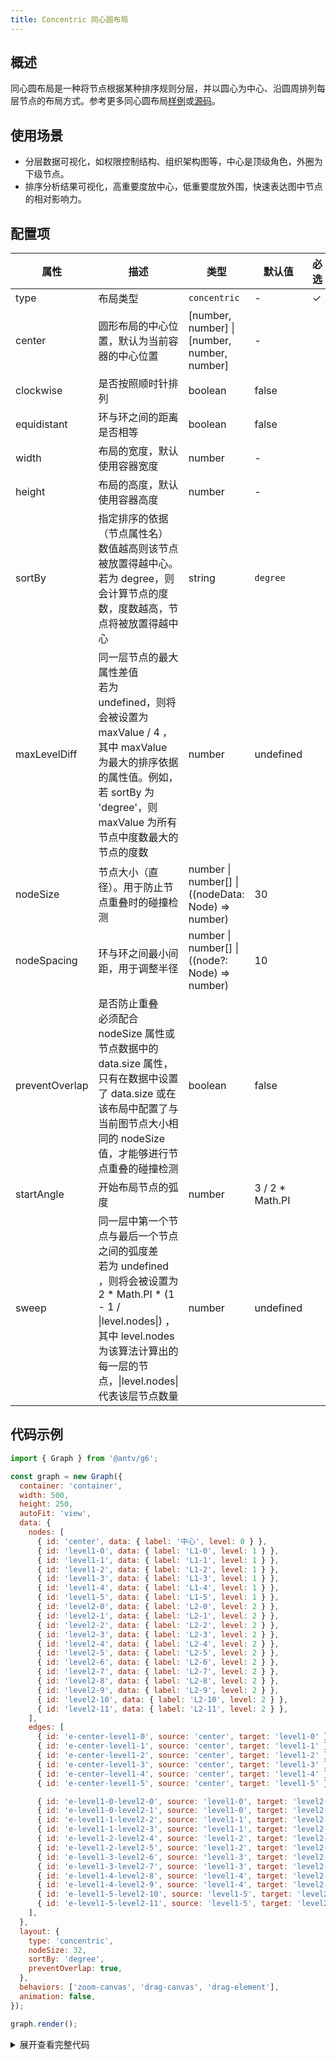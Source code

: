 ```yaml
---
title: Concentric 同心圆布局
---
```


## 概述

同心圆布局是一种将节点根据某种排序规则分层，并以圆心为中心、沿圆周排列每层节点的布局方式。参考更多同心圆布局[样例](/examples#layout-concentric)或[源码](https://github.com/antvis/layout/blob/v5/packages/layout/src/circular.ts)。

## 使用场景

- 分层数据可视化，如权限控制结构、组织架构图等，中心是顶级角色，外圈为下级节点。
- 排序分析结果可视化，高重要度放中心，低重要度放外围，快速表达图中节点的相对影响力。

## 配置项

| 属性           | 描述                                                                                                                                                                                                        | 类型                                               | 默认值           | 必选 |
| -------------- | ----------------------------------------------------------------------------------------------------------------------------------------------------------------------------------------------------------- | -------------------------------------------------- | ---------------- | ---- |
| type           | 布局类型                                                                                                                                                                                                    | `concentric`                                       | -                | ✓    |
| center         | 圆形布局的中心位置，默认为当前容器的中心位置                                                                                                                                                                | [number, number] \| [number, number, number]       | -                |      |
| clockwise      | 是否按照顺时针排列                                                                                                                                                                                          | boolean                                            | false            |
| equidistant    | 环与环之间的距离是否相等                                                                                                                                                                                    | boolean                                            | false            |      |
| width          | 布局的宽度，默认使用容器宽度                                                                                                                                                                                | number                                             | -                |      |
| height         | 布局的高度，默认使用容器高度                                                                                                                                                                                | number                                             | -                |      |
| sortBy         | 指定排序的依据（节点属性名）<br>数值越高则该节点被放置得越中心。若为 degree，则会计算节点的度数，度数越高，节点将被放置得越中心                                                                             | string                                             | `degree`         |      |
| maxLevelDiff   | 同一层节点的最大属性差值<br>若为 undefined，则将会被设置为 maxValue / 4 ，其中 maxValue 为最大的排序依据的属性值。例如，若 sortBy 为 'degree'，则 maxValue 为所有节点中度数最大的节点的度数                 | number                                             | undefined        |      |
| nodeSize       | 节点大小（直径）。用于防止节点重叠时的碰撞检测                                                                                                                                                              | number \| number[] \| ((nodeData: Node) => number) | 30               |      |
| nodeSpacing    | 环与环之间最小间距，用于调整半径                                                                                                                                                                            | number \| number[] \| ((node?: Node) => number)    | 10               |      |
| preventOverlap | 是否防止重叠<br>必须配合 nodeSize 属性或节点数据中的 data.size 属性，只有在数据中设置了 data.size 或在该布局中配置了与当前图节点大小相同的 nodeSize 值，才能够进行节点重叠的碰撞检测                        | boolean                                            | false            |      |
| startAngle     | 开始布局节点的弧度                                                                                                                                                                                          | number                                             | 3 / 2 \* Math.PI |      |
| sweep          | 同一层中第一个节点与最后一个节点之间的弧度差<br>若为 undefined ，则将会被设置为 2 \* Math.PI \* (1 - 1 / \|level.nodes\|) ，其中 level.nodes 为该算法计算出的每一层的节点，\|level.nodes\| 代表该层节点数量 | number                                             | undefined        |      |

## 代码示例

```js | ob { pin: false, autoMount: true }
import { Graph } from '@antv/g6';

const graph = new Graph({
  container: 'container',
  width: 500,
  height: 250,
  autoFit: 'view',
  data: {
    nodes: [
      { id: 'center', data: { label: '中心', level: 0 } },
      { id: 'level1-0', data: { label: 'L1-0', level: 1 } },
      { id: 'level1-1', data: { label: 'L1-1', level: 1 } },
      { id: 'level1-2', data: { label: 'L1-2', level: 1 } },
      { id: 'level1-3', data: { label: 'L1-3', level: 1 } },
      { id: 'level1-4', data: { label: 'L1-4', level: 1 } },
      { id: 'level1-5', data: { label: 'L1-5', level: 1 } },
      { id: 'level2-0', data: { label: 'L2-0', level: 2 } },
      { id: 'level2-1', data: { label: 'L2-1', level: 2 } },
      { id: 'level2-2', data: { label: 'L2-2', level: 2 } },
      { id: 'level2-3', data: { label: 'L2-3', level: 2 } },
      { id: 'level2-4', data: { label: 'L2-4', level: 2 } },
      { id: 'level2-5', data: { label: 'L2-5', level: 2 } },
      { id: 'level2-6', data: { label: 'L2-6', level: 2 } },
      { id: 'level2-7', data: { label: 'L2-7', level: 2 } },
      { id: 'level2-8', data: { label: 'L2-8', level: 2 } },
      { id: 'level2-9', data: { label: 'L2-9', level: 2 } },
      { id: 'level2-10', data: { label: 'L2-10', level: 2 } },
      { id: 'level2-11', data: { label: 'L2-11', level: 2 } },
    ],
    edges: [
      { id: 'e-center-level1-0', source: 'center', target: 'level1-0' },
      { id: 'e-center-level1-1', source: 'center', target: 'level1-1' },
      { id: 'e-center-level1-2', source: 'center', target: 'level1-2' },
      { id: 'e-center-level1-3', source: 'center', target: 'level1-3' },
      { id: 'e-center-level1-4', source: 'center', target: 'level1-4' },
      { id: 'e-center-level1-5', source: 'center', target: 'level1-5' },

      { id: 'e-level1-0-level2-0', source: 'level1-0', target: 'level2-0' },
      { id: 'e-level1-0-level2-1', source: 'level1-0', target: 'level2-1' },
      { id: 'e-level1-1-level2-2', source: 'level1-1', target: 'level2-2' },
      { id: 'e-level1-1-level2-3', source: 'level1-1', target: 'level2-3' },
      { id: 'e-level1-2-level2-4', source: 'level1-2', target: 'level2-4' },
      { id: 'e-level1-2-level2-5', source: 'level1-2', target: 'level2-5' },
      { id: 'e-level1-3-level2-6', source: 'level1-3', target: 'level2-6' },
      { id: 'e-level1-3-level2-7', source: 'level1-3', target: 'level2-7' },
      { id: 'e-level1-4-level2-8', source: 'level1-4', target: 'level2-8' },
      { id: 'e-level1-4-level2-9', source: 'level1-4', target: 'level2-9' },
      { id: 'e-level1-5-level2-10', source: 'level1-5', target: 'level2-10' },
      { id: 'e-level1-5-level2-11', source: 'level1-5', target: 'level2-11' },
    ],
  },
  layout: {
    type: 'concentric',
    nodeSize: 32,
    sortBy: 'degree',
    preventOverlap: true,
  },
  behaviors: ['zoom-canvas', 'drag-canvas', 'drag-element'],
  animation: false,
});

graph.render();
```

<details><summary>展开查看完整代码</summary>

```javascript
import { Graph } from '@antv/g6';
const graph = new Graph({
  container: 'container',
  autoFit: 'view',
  data: {
    nodes: [
      { id: 'center', data: { label: '中心', level: 0 } },

      { id: 'level1-0', data: { label: 'L1-0', level: 1 } },
      { id: 'level1-1', data: { label: 'L1-1', level: 1 } },
      { id: 'level1-2', data: { label: 'L1-2', level: 1 } },
      { id: 'level1-3', data: { label: 'L1-3', level: 1 } },
      { id: 'level1-4', data: { label: 'L1-4', level: 1 } },
      { id: 'level1-5', data: { label: 'L1-5', level: 1 } },

      { id: 'level2-0', data: { label: 'L2-0', level: 2 } },
      { id: 'level2-1', data: { label: 'L2-1', level: 2 } },
      { id: 'level2-2', data: { label: 'L2-2', level: 2 } },
      { id: 'level2-3', data: { label: 'L2-3', level: 2 } },
      { id: 'level2-4', data: { label: 'L2-4', level: 2 } },
      { id: 'level2-5', data: { label: 'L2-5', level: 2 } },
      { id: 'level2-6', data: { label: 'L2-6', level: 2 } },
      { id: 'level2-7', data: { label: 'L2-7', level: 2 } },
      { id: 'level2-8', data: { label: 'L2-8', level: 2 } },
      { id: 'level2-9', data: { label: 'L2-9', level: 2 } },
      { id: 'level2-10', data: { label: 'L2-10', level: 2 } },
      { id: 'level2-11', data: { label: 'L2-11', level: 2 } },
    ],
    edges: [
      { id: 'e-center-level1-0', source: 'center', target: 'level1-0' },
      { id: 'e-center-level1-1', source: 'center', target: 'level1-1' },
      { id: 'e-center-level1-2', source: 'center', target: 'level1-2' },
      { id: 'e-center-level1-3', source: 'center', target: 'level1-3' },
      { id: 'e-center-level1-4', source: 'center', target: 'level1-4' },
      { id: 'e-center-level1-5', source: 'center', target: 'level1-5' },

      { id: 'e-level1-0-level2-0', source: 'level1-0', target: 'level2-0' },
      { id: 'e-level1-0-level2-1', source: 'level1-0', target: 'level2-1' },
      { id: 'e-level1-1-level2-2', source: 'level1-1', target: 'level2-2' },
      { id: 'e-level1-1-level2-3', source: 'level1-1', target: 'level2-3' },
      { id: 'e-level1-2-level2-4', source: 'level1-2', target: 'level2-4' },
      { id: 'e-level1-2-level2-5', source: 'level1-2', target: 'level2-5' },
      { id: 'e-level1-3-level2-6', source: 'level1-3', target: 'level2-6' },
      { id: 'e-level1-3-level2-7', source: 'level1-3', target: 'level2-7' },
      { id: 'e-level1-4-level2-8', source: 'level1-4', target: 'level2-8' },
      { id: 'e-level1-4-level2-9', source: 'level1-4', target: 'level2-9' },
      { id: 'e-level1-5-level2-10', source: 'level1-5', target: 'level2-10' },
      { id: 'e-level1-5-level2-11', source: 'level1-5', target: 'level2-11' },
    ],
  },
  layout: {
    type: 'concentric',
    nodeSize: 32,
    sortBy: 'degree',
    preventOverlap: true,
  },
  behaviors: ['zoom-canvas', 'drag-canvas', 'drag-element'],
  animation: false,
});

graph.render();
```

</details>
